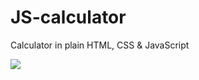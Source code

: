 # JS-calculator
 Calculator in plain HTML, CSS & JavaScript
 
 ![](images/calculator-screenshot-1.jpg)
